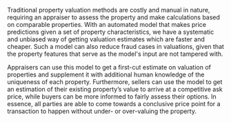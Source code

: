 Traditional property valuation methods are costly and manual in nature, requiring an appraiser to assess the property and make calculations based on comparable properties. With an automated model that makes price predictions given a set of property characteristics, we have a systematic and unbiased way of getting valuation estimates which are faster and cheaper. Such a model can also reduce fraud cases in valuations, given that the property features that serve as the model's input are not tampered with.

Appraisers can use this model to get a first-cut estimate on valuation of properties and supplement it with additional human knowledge of the uniqueness of each property. Furthermore, sellers can use the model to get an estimation of their existing property’s value to arrive at a competitive ask price, while buyers can be more informed to fairly assess their options. In essence, all parties are able to come towards a conclusive price point for a transaction to happen without under- or over-valuing the property.
